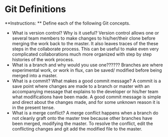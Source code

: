 # Git Definitions

**Instructions: ** Define each of the following Git concepts.

* What is version control?  Why is it useful? 
 Version control allows one or several team members to make changes to his/her/their clone before merging the work back to the master.  It also leaves traces of the these steps in the collaborate process.  This can be useful to make even very complicated collaborations much more organized with step by step histories of the work process.
* What is a branch and why would you use one??????
 Branches are where experimental work, or work in flux, can be saved/ modified before being merged into a master.
* What is a commit? What makes a good commit message?
 A commit is a save point where changes are made to a branch or master with an accompanying message that explains to the developer or his/her team what modifications have been made. A good commit message is simple and direct about the changes made, and for some unknown reason it is in the present tense.
* What is a merge conflict?
A merge conflict happens when a branch do not cleanly graft onto the master tree because other branches have been merged, modifying the master. To resolve the conflict, edit the conflicting changes and git add the modified file to the master.